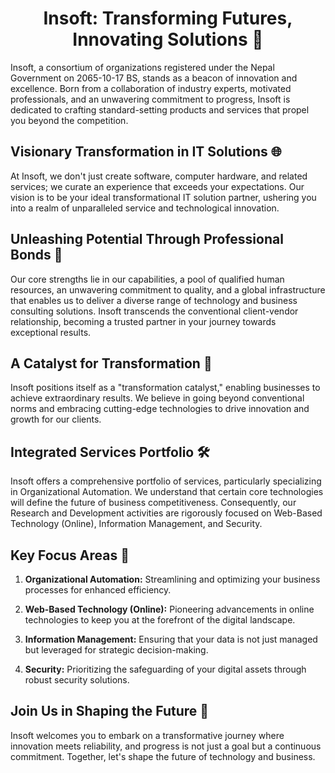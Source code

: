 # <div align="center">Insoft: Transforming Futures, Innovating Solutions 🚀</div>

Insoft, a consortium of organizations registered under the Nepal Government on 2065-10-17 BS, stands as a beacon of innovation and excellence. Born from a collaboration of industry experts, motivated professionals, and an unwavering commitment to progress, Insoft is dedicated to crafting standard-setting products and services that propel you beyond the competition.

## Visionary Transformation in IT Solutions 🌐

At Insoft, we don't just create software, computer hardware, and related services; we curate an experience that exceeds your expectations. Our vision is to be your ideal transformational IT solution partner, ushering you into a realm of unparalleled service and technological innovation.

## Unleashing Potential Through Professional Bonds 💼

Our core strengths lie in our capabilities, a pool of qualified human resources, an unwavering commitment to quality, and a global infrastructure that enables us to deliver a diverse range of technology and business consulting solutions. Insoft transcends the conventional client-vendor relationship, becoming a trusted partner in your journey towards exceptional results.

## A Catalyst for Transformation 🚀

Insoft positions itself as a "transformation catalyst," enabling businesses to achieve extraordinary results. We believe in going beyond conventional norms and embracing cutting-edge technologies to drive innovation and growth for our clients.

## Integrated Services Portfolio 🛠️

Insoft offers a comprehensive portfolio of services, particularly specializing in Organizational Automation. We understand that certain core technologies will define the future of business competitiveness. Consequently, our Research and Development activities are rigorously focused on Web-Based Technology (Online), Information Management, and Security.

## Key Focus Areas 🎯

1. **Organizational Automation:** Streamlining and optimizing your business processes for enhanced efficiency.
  
2. **Web-Based Technology (Online):** Pioneering advancements in online technologies to keep you at the forefront of the digital landscape.

3. **Information Management:** Ensuring that your data is not just managed but leveraged for strategic decision-making.

4. **Security:** Prioritizing the safeguarding of your digital assets through robust security solutions.

## Join Us in Shaping the Future 🌟

Insoft welcomes you to embark on a transformative journey where innovation meets reliability, and progress is not just a goal but a continuous commitment. Together, let's shape the future of technology and business.
